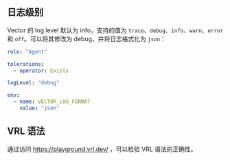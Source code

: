 ## 日志级别

Vector 的 log level 默认为 info，支持的值为 `trace`、`debug`、`info`、`warn`、`error` 和 `off`。可以将其修改为 debug，并将日志格式化为 `json`：

```yaml
role: "Agent"

tolerations:
  - operator: Exists

logLevel: "debug"

env:
  - name: VECTOR_LOG_FORMAT
    value: "json"
```

## VRL 语法

通过访问 <https://playground.vrl.dev/> ，可以检验 VRL 语法的正确性。